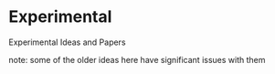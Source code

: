 Experimental
============

Experimental Ideas and Papers

note: some of the older ideas here have significant issues with them
